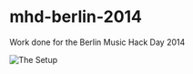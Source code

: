 mhd-berlin-2014
===============

Work done for the Berlin Music Hack Day 2014

![The Setup](rstecker.github.com/mhd-berlin-2014/img/vr_rdio.JPG)
